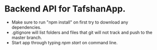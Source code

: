 # Backend API for TafshanApp.
* Make sure to run "npm install" on first try to download any dependencies.
* .gitignore will list folders and files that git will not track and push to the master branch.
* Start app through typing *npm start* on command line.
